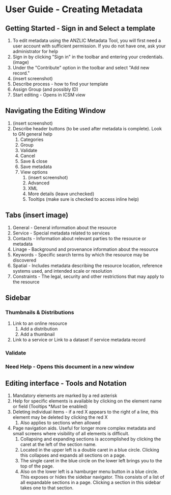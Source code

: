# User Guide - Creating Metadata
## Getting Started - Sign in and Select a template
1. To edit metadata using the ANZLIC Metadata Tool, you will first need a user account with sufficient permission. If you do not have one, ask your administrator for help
1. Sign in by clicking "Sign in" in the toolbar and entering your credentials. (image)
1. Under the "Contribute" option in the toolbar and select "Add new record."
1. (insert screenshot)
1. Describe process - how to find your template
1. Assign Group (and possibly ID)
1. Start editing - Opens in ICSM view
## Navigating the Editing Window
1. (insert screenshot)
1. Describe header buttons (to be used after metadata is complete). Look to GN general help
    1. Categories
    1. Group
    1. Validate
    1. Cancel
    1. Save & close
    1. Save metadata
    1. View options 
        1. (insert screenshot)
        1. Advanced
        1. XML
        1. More details (leave unchecked)
        1. Tooltips (make sure is checked to access inline help)
## Tabs (insert image)
1. General - General information about the resource
1. Service - Special metadata related to services
1. Contacts - Information about relevant parties to the resource or metadata
1. Linage - Background and provenance information about the resource
1. Keywords - Specific search terms by which the resource may be discovered
1. Spatial - Includes metadata describing the resource location, reference systems used, and intended scale or resolution
1. Constraints - The legal, security and other restrictions that may apply to the resource

## Sidebar

### Thumbnails & Distributions

1. Link to an online resource
    1. Add a distribution
    1. Add a thumbnail
1. Link to a service or Link to a dataset if service metadata record

### Validate

### Need Help - Opens this document in a new window

## Editing interface - Tools and Notation
1. Mandatory elements are marked by a red asterisk
1. Help for specific elements is available by clicking on the element name or field (Tooltips **Must* be enabled)
1. Deleting individual items - if a red X appears to the right of a line, this element may be deleted by clicking the red X
    1. Also applies to sections when allowed
1. Page navigation aids. Useful for longer more complex metadata and small screens where visibility of all elements is difficult.
    1. Collapsing and expanding sections is accomplished by clicking the caret at the left of the section name. 
    1. Located in the upper left is a double caret in a blue circle. Clicking this collapses and expands all sections on a page.
    1. The single caret in the blue circle on the lower left brings you to the top of the page.
    1. Also on the lower left is a hamburger menu button in a blue circle. This exposes or hides the sidebar navigator. This consists of a list of all expandable sections in a page. Clicking a section in this sidebar takes one to that section.







